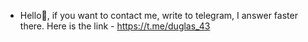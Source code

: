 - Hello👋, if you want to contact me, write to telegram, I answer faster there. Here is the link - https://t.me/duglas_43

